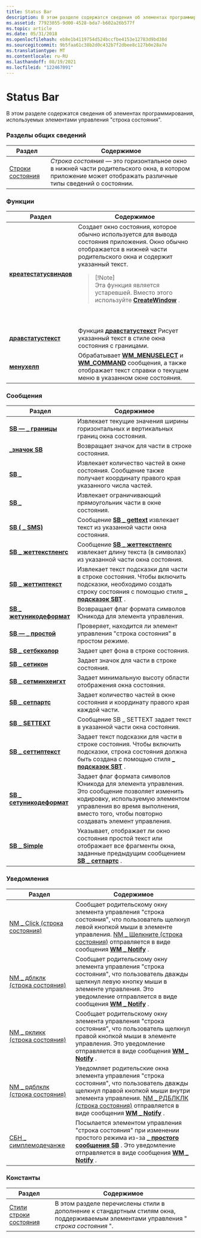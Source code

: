 ```yaml
---
title: Status Bar
description: В этом разделе содержатся сведения об элементах программирования, используемых элементами управления "строка состояния".
ms.assetid: 77923055-9d00-4528-bda7-b602a26b577f
ms.topic: article
ms.date: 05/31/2018
ms.openlocfilehash: eb8e1b4119754d524bccfbe4153e12783d9bd38d
ms.sourcegitcommit: 9b5faa61c38b2d0c432b7f2dbee8c127b0e28a7e
ms.translationtype: MT
ms.contentlocale: ru-RU
ms.lasthandoff: 08/19/2021
ms.locfileid: "122467091"
---
```

# <a name="status-bar"></a>Status Bar

В этом разделе содержатся сведения об элементах программирования, используемых элементами управления "строка состояния".

### <a name="overviews"></a>Разделы общих сведений



| Раздел                          | Содержимое                                                                                                                                                   |
|--------------------------------|------------------------------------------------------------------------------------------------------------------------------------------------------------|
| [Строки состояния](status-bars.md) | *Строка состояния* — это горизонтальное окно в нижней части родительского окна, в котором приложение может отображать различные типы сведений о состоянии.<br/> |



 

### <a name="functions"></a>Функции




| Раздел | Содержимое | 
|-------|----------|
| <a href="/windows/desktop/api/Commctrl/nf-commctrl-createstatuswindowa"><strong>креатестатусвиндов</strong></a> | Создает окно состояния, которое обычно используется для вывода состояния приложения. Окно обычно отображается в нижней части родительского окна и содержит указанный текст.<blockquote>[!Note]<br />Эта функция является устаревшей. Вместо этого используйте <a href="/windows/desktop/api/winuser/nf-winuser-createwindowa"><strong>CreateWindow</strong></a> .</blockquote><br /><br /> | 
| <a href="/windows/desktop/api/Commctrl/nf-commctrl-drawstatustexta"><strong>дравстатустекст</strong></a> | Функция <a href="/windows/desktop/api/Commctrl/nf-commctrl-drawstatustexta"><strong>дравстатустекст</strong></a> Рисует указанный текст в стиле окна состояния с границами.<br /> | 
| <a href="/windows/desktop/api/Commctrl/nf-commctrl-menuhelp"><strong>менухелп</strong></a> | Обрабатывает <a href="/windows/desktop/menurc/wm-menuselect"><strong>WM_MENUSELECT</strong></a> и <a href="/windows/desktop/menurc/wm-command"><strong>WM_COMMAND</strong></a> сообщения, а также отображает текст справки о текущем меню в указанном окне состояния.<br /> | 




 

### <a name="messages"></a>Сообщения



| Раздел                                               | Содержимое                                                                                                                                                                                             |
|-----------------------------------------------------|------------------------------------------------------------------------------------------------------------------------------------------------------------------------------------------------------|
| [**SB — \_ границы**](sb-getborders.md)             | Извлекает текущие значения ширины горизонтальных и вертикальных границ окна состояния. <br/>                                                                                                  |
| [**\_значок SB**](sb-geticon.md)                   | Возвращает значок для части в строке состояния. <br/>                                                                                                                                           |
| [**SB \_**](sb-getparts.md)                 | Извлекает количество частей в окне состояния. Сообщение также получает координату правого края указанного числа частей. <br/>                                         |
| [**SB \_**](sb-getrect.md)                   | Извлекает ограничивающий прямоугольник части в окне состояния. <br/>                                                                                                                           |
| [**SB ( \_ SMS)**](sb-gettext.md)                   | Сообщение [**SB \_ gettext**](sb-gettext.md) извлекает текст из указанной части окна состояния. <br/>                                                                             |
| [**SB \_ жеттекстленгс**](sb-gettextlength.md)       | Сообщение [**SB \_ жеттекстленгс**](sb-gettextlength.md) извлекает длину текста (в символах) из указанной части окна состояния. <br/>                                   |
| [**SB \_ жеттиптекст**](sb-gettiptext.md)             | Извлекает текст подсказки для части в строке состояния. Чтобы включить подсказки, необходимо создать строку состояния с помощью стиля [**\_ подсказок SBT**](status-bar-styles.md) . <br/>         |
| [**SB \_ жетуникодеформат**](sb-getunicodeformat.md) | Возвращает флаг формата символов Юникода для элемента управления. <br/>                                                                                                                             |
| [**SB — \_ простой**](sb-issimple.md)                 | Проверяет, находится ли элемент управления "строка состояния" в простом режиме. <br/>                                                                                                                        |
| [**SB \_ сетбкколор**](sb-setbkcolor.md)             | Задает цвет фона в строке состояния. <br/>                                                                                                                                               |
| [**SB \_ сетикон**](sb-seticon.md)                   | Задает значок для части в строке состояния. <br/>                                                                                                                                                |
| [**SB \_ сетминхеигхт**](sb-setminheight.md)         | Задает минимальную высоту области отображения окна состояния. <br/>                                                                                                                               |
| [**SB \_ сетпартс**](sb-setparts.md)                 | Задает количество частей в окне состояния и координату правого края каждой части. <br/>                                                                                           |
| [**SB \_ SETTEXT**](sb-settext.md)                   | Сообщение SB \_ SETTEXT задает текст в указанной части окна состояния.<br/>                                                                                                           |
| [**SB \_ сеттиптекст**](sb-settiptext.md)             | Задает текст подсказки для части в строке состояния. Чтобы включить подсказки, строка состояния должна быть создана с помощью стиля [**\_ подсказок SBT**](status-bar-styles.md) .<br/>        |
| [**SB \_ сетуникодеформат**](sb-setunicodeformat.md) | Задает флаг формата символов Юникода для элемента управления. Это сообщение позволяет изменить кодировку, используемую элементом управления во время выполнения, вместо того, чтобы повторно создавать элемент управления. <br/> |
| [**SB \_ Simple**](sb-simple.md)                     | Указывает, отображает ли окно состояния простой текст или отображает все фрагменты окна, заданные предыдущим сообщением [**SB \_ сетпартс**](sb-setparts.md) . <br/>                                       |



 

### <a name="notifications"></a>Уведомления



| Раздел                                                 | Содержимое                                                                                                                                                                                                                                                           |
|-------------------------------------------------------|--------------------------------------------------------------------------------------------------------------------------------------------------------------------------------------------------------------------------------------------------------------------|
| [NM \_ Click (строка состояния)](nm-click-status-bar.md)     | Сообщает родительскому окну элемента управления "строка состояния", что пользователь щелкнул левой кнопкой мыши в элементе управления. [NM \_ Щелкните (строка состояния)](nm-click-status-bar.md) отправляется в виде сообщения [**WM \_ Notify**](wm-notify.md) .<br/>              |
| [NM \_ дблклк (строка состояния)](nm-dblclk-status-bar.md)   | Сообщает родительскому окну элемента управления "строка состояния", что пользователь дважды щелкнул левую кнопку мыши в элементе управления. Это уведомление отправляется в виде сообщения [**WM \_ Notify**](wm-notify.md) .<br/>                                       |
| [NM \_ ркликк (строка состояния)](nm-rclick-status-bar.md)   | Сообщает родительскому окну элемента управления "строка состояния", что пользователь щелкнул правой кнопкой мыши в элементе управления. Это уведомление отправляется в виде сообщения [**WM \_ Notify**](wm-notify.md) .<br/>                                             |
| [NM \_ рдблклк (строка состояния)](nm-rdblclk-status-bar.md) | Уведомляет родительские окна элемента управления "строка состояния", что пользователь дважды щелкнул правой кнопкой мыши внутри элемента управления. [NM \_ РДБЛКЛК (строка состояния)](nm-rdblclk-status-bar.md) отправляется в виде сообщения [**WM \_ Notify**](wm-notify.md) .<br/> |
| [СБН \_ симплемодечанже](sbn-simplemodechange.md)     | Посылается элементом управления "строка состояния" при изменении простого режима из-за [**\_ простого сообщения SB**](sb-simple.md) . Это уведомление отправляется в виде сообщения [**WM \_ Notify**](wm-notify.md) . <br/>                                                        |



 

### <a name="constants"></a>Константы



| Раздел                                      | Содержимое                                                                                                              |
|--------------------------------------------|-----------------------------------------------------------------------------------------------------------------------|
| [Стили строки состояния](status-bar-styles.md) | В этом разделе перечислены стили в дополнение к стандартным стилям окна, поддерживаемым элементами управления " *строка состояния* ". <br/> |



 

 

